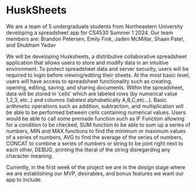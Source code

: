 # HuskSheets

We are a team of 5 undergraduate students from Northeastern University developing a spreadsheet app for CS4530 Summer 1 2024.
Our team members are: Brandon Petersen, Emily Fink, Jaden McMillar, Shaan Patel, and Shubham Yadav

We will be developing Husksheets, a distributive collaborative spreadsheet application that allows users to store and modify data in an intuitive environment. To protect spreadsheet data and server security, users will be required to login before viewing/editing their sheets. At the most basic level, users will have access to spreadsheet functionality such as creating, opening, editing, saving, and sharing documents. Within the spreadsheet, data will be stored in ‘cells’ which are labeled rows (by numerical value 1,2,3, etc..) and columns (labeled alphabetically A,B,C,etc…). Basic arithmetic operations such as addition, subtraction, and multiplication will be able to be performed between cells containing numerical values. Users would be able to call some premade function such as IF Function allowing for a condition to be checked, SUM function to be able to sum up a series of numbers, MIN and MAX functions to find the minimum or maximum values of a series of numbers, AVG to find the average of the series of numbers, CONCAT to combine a series of numbers or string to be joint right next to each other, DEBUG, printing the literal of the string disregarding any character meaning. 

Currently, in the first week of the project we are in the design stage where we are establishing our MVP, desirables, and bonus features we want our app to include.

